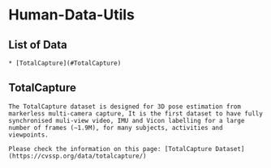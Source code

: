 # Human-Data-Utils

## List of Data

    * [TotalCapture](#TotalCapture)

## TotalCapture

    The TotalCapture dataset is designed for 3D pose estimation from markerless multi-camera capture, It is the first dataset to have fully synchronised muli-view video, IMU and Vicon labelling for a large number of frames (∼1.9M), for many subjects, activities and viewpoints.
    
    Please check the information on this page: [TotalCapture Dataset](https://cvssp.org/data/totalcapture/)